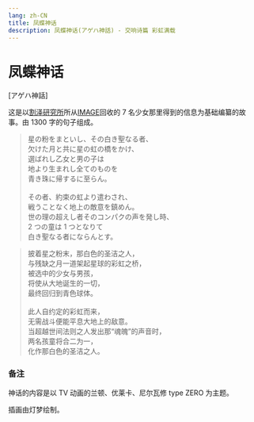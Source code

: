 ```yaml
---
lang: zh-CN
title: 凤蝶神话
description: 凤蝶神话(アゲハ神話) - 交响诗篇 彩虹满载
---
```


# 凤蝶神话

[アゲハ神話]

这是以[割泽研究所](./Warsaw_lab.md)所从[IMAGE](./Image.md)回收的 7 名少女那里得到的信息为基础编纂的故事。由 1300 字的句子组成。

> 星の粉をまといし、その白き聖なる者、  
> 欠けた月と共に星の虹の橋をかけ、  
> 選ばれし乙女と男の子は  
> 地より生まれし全てのものを  
> 青き珠に帰するに至らん。  
> <br/>
> その者、約束の虹より遣わされ、  
> 戦うことなく地上の敵意を鎮めん。  
> 世の理の超えし者そのコンパクの声を発し時、  
> 2 つの童は 1 つとなりて  
> 白き聖なる者にならんとす。

> 披着星之粉末，那白色的圣洁之人，  
> 与残缺之月一道架起星球的彩虹之桥，  
> 被选中的少女与男孩，  
> 将使从大地诞生的一切，  
> 最终回归到青色球体。  
> <br/>
> 此人自约定的彩虹而来，  
> 无需战斗便能平息大地上的敌意。  
> 当超越世间法则之人发出那“魂魄”的声音时，  
> 两名孩童将合二为一，  
> 化作那白色的圣洁之人。

### 备注

神话的内容是以 TV 动画的兰顿、优莱卡、尼尔瓦修 type ZERO 为主题。

插画由灯梦绘制。
